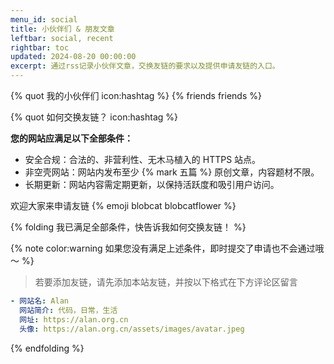 ```yaml
---
menu_id: social
title: 小伙伴们 & 朋友文章
leftbar: social, recent
rightbar: toc
updated: 2024-08-20 00:00:00
excerpt: 通过rss记录小伙伴文章，交换友链的要求以及提供申请友链的入口。
---
```


{% quot 我的小伙伴们 icon:hashtag %}
{% friends friends %}

{% quot 如何交换友链？ icon:hashtag %}

**您的网站应满足以下全部条件：**

- 安全合规：合法的、非营利性、无木马植入的 HTTPS 站点。
- 非空壳网站：网站内发布至少 {% mark 五篇 %} 原创文章，内容题材不限。
- 长期更新：网站内容需定期更新，以保持活跃度和吸引用户访问。

欢迎大家来申请友链 {% emoji blobcat blobcatflower %}

{% folding 我已满足全部条件，快告诉我如何交换友链！ %}

{% note color:warning 如果您没有满足上述条件，即时提交了申请也不会通过哦～ %}

> 若要添加友链，请先添加本站友链，并按以下格式在下方评论区留言

```yaml
- 网站名: Alan
  网站简介: 代码，日常，生活
  网址: https://alan.org.cn
  头像: https://alan.org.cn/assets/images/avatar.jpeg
```

{% endfolding %}
